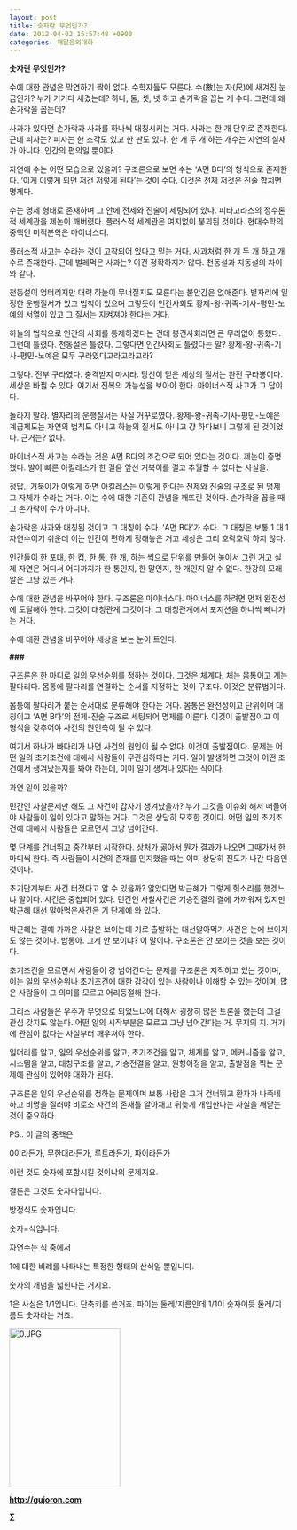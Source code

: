 ```yaml
---
layout: post
title: 숫자란 무엇인가?
date: 2012-04-02 15:57:48 +0900
categories: 깨달음의대화
---
```

**숫자란 무엇인가?** 

수에 대한 관념은 막연하기 짝이 없다. 수학자들도 모른다. 수(數)는 자(尺)에 새겨진 눈금인가? 누가 거기다 새겼는데? 하나, 둘, 셋, 넷 하고 손가락을 꼽는 게 수다. 그런데 왜 손가락을 꼽는데? 

사과가 있다면 손가락과 사과를 하나씩 대칭시키는 거다. 사과는 한 개 단위로 존재한다. 근데 피자는? 피자는 한 조각도 있고 한 판도 있다. 한 개 두 개 하는 개수는 자연의 실재가 아니다. 인간의 편의일 뿐이다. 

자연에 수는 어떤 모습으로 있을까? 구조론으로 보면 수는 ‘A면 B다’의 형식으로 존재한다. ‘이게 이렇게 되면 저건 저렇게 된다’는 것이 수다. 이것은 전제 저것은 진술 합치면 명제다. 

수는 명제 형태로 존재하며 그 안에 전제와 진술이 세팅되어 있다. 피타고라스의 정수론적 세계관을 제논이 깨버렸다. 플러스적 세계관은 여지없이 붕괴된 것이다. 현대수학의 중핵인 미적분학은 마이너스다. 

플러스적 사고는 수라는 것이 고착되어 있다고 믿는 거다. 사과처럼 한 개 두 개 하고 개수로 존재한다. 근데 벌레먹은 사과는? 이건 정확하지가 않다. 천동설과 지동설의 차이와 같다. 

천동설이 엉터리지만 대략 하늘이 무너질지도 모른다는 불안감은 없애준다. 별자리에 일정한 운행질서가 있고 법칙이 있으며 그렇듯이 인간사회도 황제-왕-귀족-기사-평민-노예의 서열이 있고 그 질서는 지켜져야 한다는 거다. 

하늘의 법칙으로 인간의 사회를 통제하겠다는 건데 봉건사회라면 큰 무리없이 통했다. 그런데 틀렸다. 천동설은 틀렸다. 그렇다면 인간사회도 틀렸다는 말? 황제-왕-귀족-기사-평민-노예은 모두 구라였다고라고라고라? 

그렇다. 전부 구라였다. 충격받지 마시라. 당신이 믿은 세상의 질서는 완전 구라뽕이다. 세상은 바뀔 수 있다. 여기서 전복의 가능성을 보아야 한다. 마이너스적 사고가 그 답이다. 

놀라지 말라. 별자리의 운행질서는 사실 거꾸로였다. 황제-왕-귀족-기사-평민-노예은 계급제도는 자연의 법칙도 아니고 하늘의 질서도 아니고 걍 하다보니 그렇게 된 것이었다. 근거는? 없다. 

마이너스적 사고는 수라는 것은 A면 B다의 조건으로 되어 있다는 것이다. 제논이 증명했다. 발이 빠른 아킬레스가 한 걸음 앞선 거북이를 결코 추월할 수 없다는 사실을. 

정답.. 거북이가 이렇게 하면 아킬레스는 이렇게 한다는 전제와 진술의 구조로 된 명제 그 자체가 수라는 거다. 이는 수에 대한 기존이 관념을 깨뜨린 것이다. 손가락을 꼽을 때 그 손가락이 수가 아니다. 

손가락은 사과와 대칭된 것이고 그 대칭이 수다. ‘A면 B다’가 수다. 그 대칭은 보통 1 대 1 자연수이기 쉬운데 이는 인간이 편하게 정해놓은 거고 세상은 그리 호락호락 하지 않다. 

인간들이 한 포대, 한 컵, 한 통, 한 개, 하는 씩으로 단위를 만들어 놓아서 그런 거고 실제 자연은 어디서 어디까지가 한 통인지, 한 말인지, 한 개인지 알 수 없다. 한강의 모래알은 그냥 있는 거다. 

수에 대한 관념을 바꾸어야 한다. 구조론은 마이너스다. 마이너스를 하려면 먼저 완전성에 도달해야 한다. 그것이 대칭관계 그것이다. 그 대칭관계에서 포지션을 하나씩 빼나가는 거다. 

수에 대환 관념을 바꾸어야 세상을 보는 눈이 트인다. 



**###** 

구조론은 한 마디로 일의 우선순위를 정하는 것이다. 그것은 체계다. 체는 몸통이고 계는 팔다리다. 몸통에 팔다리를 연결하는 순서를 지정하는 것이 구조다. 이것은 분류법이다. 

몸통에 팔다리가 붙는 순서대로 분류해야 한다는 거다. 몸통은 완전성이고 단위이며 대칭이고 ‘A면 B다’의 전제-진술 구조로 세팅되어 명제를 이룬다. 이것이 출발점이고 이 형식을 갖추어야 사건의 원인측이 될 수 있다. 

여기서 하나가 빠다리가 나면 사건의 원인이 될 수 없다. 이것이 출발점이다. 문제는 어떤 일의 초기조건에 대해서 사람들이 무관심하다는 거다. 일이 발생하면 그것이 어떤 조건에서 생겨났는지를 봐야 하는데, 이미 일이 생겨나 있다는 식이다. 

과연 일이 있을까? 

민간인 사찰문제만 해도 그 사건이 갑자기 생겨났을까? 누가 그것을 이슈화 해서 떠들어야 사람들이 일이 있다고 말하는 거다. 그것은 상당히 모호한 것이다. 어떤 일의 초기조건에 대해서 사람들은 모르면서 그냥 넘어간다. 

몇 단계를 건너뛰고 중간부터 시작한다. 상처가 곪아서 뭔가 결과가 나오면 그때가서 한 마디씩 한다. 즉 사람들이 사건의 존재를 인지했을 때는 이미 상당히 진도가 나간 다음인 것이다. 

초기단계부터 사건 터졌다고 알 수 있을까? 알았다면 박근혜가 그렇게 헛소리를 했겠느냐 말이다. 사건은 중첩되어 있다. 민간인 사찰사건은 기승전결의 결에 가까워져 있지만 박근혜 대선 말아먹은사건은 기 단계에 와 있다. 

박근혜는 결에 가까운 사찰은 보이는데 기로 출발하는 대선말아먹기 사건은 눈에 보이지도 않는 것이다. 밥통아. 그게 안 보이냐? 이 말이다. 구조론은 안 보이는 것을 보는 것이다. 

초기조건을 모르면서 사람들이 걍 넘어간다는 문제를 구조론은 지적하고 있는 것이며, 이는 일의 우선순위나 초기조건에 대한 감각이 있는 사람이나 이해할 수 있는 것이며, 많은 사람들이 그 의미를 모르고 어리둥절해 한다. 

그리스 사람들은 우주가 무엇으로 되었느냐에 대해서 굉장히 많은 토론을 했는데 그걸 관심 갖지도 않는다. 어떤 일의 시작부분은 모르고 그냥 넘어간다는 거. 무지의 지. 거기에 관심이 없다는 사실부터 깨우쳐야 한다. 

일머리를 알고, 일의 우선순위를 알고, 초기조건을 알고, 체계를 알고, 메커니즘을 알고, 시스템을 알고, 대칭구조를 알고, 기승전결을 알고, 원형이정을 알고, 출발점을 찍는 문제에 관심이 있어야 대화가 된다. 

구조론은 일의 우선순위를 정하는 문제이며 보통 사람은 그거 건너뛰고 환자가 나죽네 하고 비명을 질러야 비로소 사건의 존재를 알아채고 뒤늦게 개입한다는 사실을 깨닫는 것이 중요하다. 



PS.. 이 글의 중핵은 

0이라든가, 무한대라든가, 루트라든가, 파이라든가 

이런 것도 숫자에 포함시킬 것이냐의 문제지요.



결론은 그것도 숫자다입니다.

방정식도 숫자입니다.



숫자=식입니다.

자연수는 식 중에서 

1에 대한 비례를 나타내는 특정한 형태의 산식일 뿐입니다.

숫자의 개념을 넓힌다는 거지요.

1은 사실은 1/1입니다. 단축키를 쓴거죠. 파이는 둘레/지름인데 1/1이 숫자이듯 둘레/지름도 숫자라는 거죠.

  
  
  

  




<a href="?mid=WaytoWin" target="_self"><img alt="0.JPG" src="assets/attach/images/199/290/248/123456.JPG" width="200" height="287" /> </a>







**http://gujoron.com**  


**∑**
